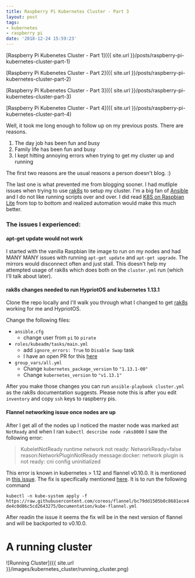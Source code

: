 ```yaml
---
title: Raspberry Pi Kubernetes Cluster - Part 3
layout: post
tags:
- kubernetes
- raspberry pi
date: '2018-12-24 15:59:23'
---
```


[Raspberry Pi Kubenetes Cluster - Part 1]({{ site.url }}/posts/raspberry-pi-kubernetes-cluster-part-1)

[Raspberry Pi Kubenetes Cluster - Part 2]({{ site.url }}/posts/raspberry-pi-kubernetes-cluster-part-2)

[Raspberry Pi Kubenetes Cluster - Part 3]({{ site.url }}/posts/raspberry-pi-kubernetes-cluster-part-3)

[Raspberry Pi Kubenetes Cluster - Part 4]({{ site.url }}/posts/raspberry-pi-kubernetes-cluster-part-4)

Well, it took me long enough to follow up on my previous posts.  There are reasons.

1. The day job has been fun and busy
2. Family life has been fun and busy
3. I kept hitting annoying errors when trying to get my cluster up and running

The first two reasons are the usual reasons a person doesn't blog. :)

The last one is what prevented me from blogging sooner.  I had mutliple issues when trying to use [rak8s](https://rak8s.io) to setup my cluster.  I'm a big fan of [Ansible](https://ansible.com) and I do not like running scripts over and over.  I did read [K8S on Raspbian Lite](https://gist.github.com/alexellis/fdbc90de7691a1b9edb545c17da2d975) from top to bottom and realized automation would make this much better.

<!--more-->

### The issues I experienced:

#### apt-get update would not work

I started with the vanilla Raspbian lite image to run on my nodes and had MANY MANY issues with running `apt-get update` and `apt-get upgrade`.  The mirrors would disconnect often and just stall.  This doesn't help my attempted usage of rak8s which does both on the `cluster.yml` run (which I'll talk about later).

#### rak8s changes needed to run HypriotOS and kubernetes 1.13.1

Clone the repo locally and I'll walk you through what I changed to get [rak8s](https://rak8s.io) working for me and HypriotOS.

Change the following files:

- `ansible.cfg`
	- change user from `pi` to `pirate`
- `roles/kubeadm/tasks/main.yml`
	- add `ignore_errors: True` to `Disable Swap` task
	- I have an open PR for this [here](https://github.com/rak8s/rak8s/pull/46)
- `group_vars/all.yml`
	- Change `kubernetes_package_version` to `"1.13.1-00"`
	- Change `kubernetes_version` to `"v1.13.1"`

After you make those changes you can run `ansible-playbook cluster.yml` as the rak8s documentation suggests.  Please note this is after you edit `inventory` and copy `ssh` keys to raspberry pis.

#### Flannel networking issue once nodes are up

After I get all of the nodes up I noticed the master node was marked ast `NotReady` and when I ran `kubectl describe node raks8000` I saw the following error:

> KubeletNotReady              runtime network not ready: NetworkReady=false reason:NetworkPluginNotReady message:docker: network plugin is not ready: cni config uninitialized

This error is known in kubernetes > 1.12 and flannel v0.10.0.  It is mentioned in [this issue](https://github.com/coreos/flannel/issues/1044).  The fix is specifically mentioned [here](https://github.com/coreos/flannel/issues/1044#issuecomment-427247749).  It is to run the following command

`kubectl -n kube-system apply -f https://raw.githubusercontent.com/coreos/flannel/bc79dd1505b0c8681ece4de4c0d86c5cd2643275/Documentation/kube-flannel.yml`

After readin the issue it seems the fix will be in the next version of flannel and will be backported to v0.10.0.

# A running cluster
![Running Cluster]({{ site.url }}/images/kubernetes_cluster/running_cluster.png)
